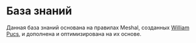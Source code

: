 # База знаний

Данная база знаний основана на правилах Meshal, созданных [William Pucs](https://github.com/williampucs), и дополнена и оптимизирована на их основе. 